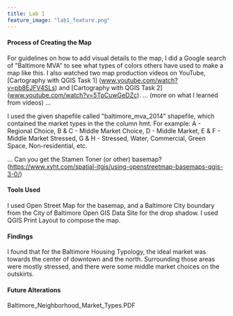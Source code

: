 ```yaml
---
title: Lab 1
feature_image: "lab1_feature.png"
---
```


#### Process of Creating the Map
For guidelines on how to add visual details to the map, I did a Google search of "Baltimore MVA"
to see what types of colors others have used to make a map like this. I also watched two map production videos on YouTube,
[Cartography with QGIS Task 1] (www.youtube.com/watch?v=pb8EJFV4SLs) and [Cartography with QGIS Task 2] (www.youtube.com/watch?v=5TpCuwGeDZc).
... (more on what I learned from videos) ...

I used the given shapefile called "baltimore_mva_2014" shapefile, which contained the market types in the  the column hmt.
For example: A - Regional Choice, B & C - Middle Market Choice, D - Middle Market, E & F - Middle Market Stressed, G & H - Stressed,
Water, Commercial, Green Space, Non-residential, etc.

... Can you get the Stamen Toner (or other) basemap? (https://www.xyht.com/spatial-itgis/using-openstreetmap-basemaps-qgis-3-0/)

#### Tools Used
I used Open Street Map for the basemap, and a Baltimore City boundary from the City of Baltimore Open GIS Data Site for the drop shadow.
I used QGIS Print Layout to compose the map. 

#### Findings
I found that for the Baltimore Housing Typology, the ideal market was towards the center of downtown and the north.
Surrounding those areas were mostly stressed, and there were some middle market choices on the outskirts.

#### Future Alterations

Baltimore_Neighborhood_Market_Types.PDF


